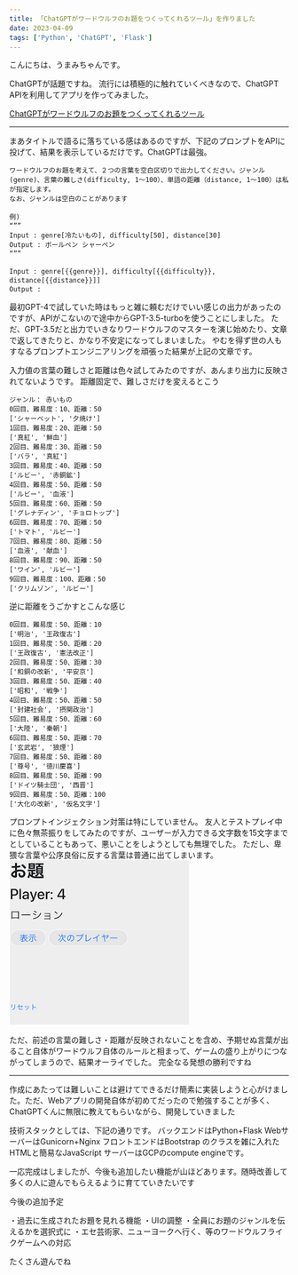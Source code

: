 ```yaml
---
title: 「ChatGPTがワードウルフのお題をつくってくれるツール」を作りました
date: 2023-04-09
tags: ['Python', 'ChatGPT', 'Flask']
---
```

こんにちは、うまみちゃんです。


ChatGPTが話題ですね。
流行には積極的に触れていくべきなので、ChatGPT APIを利用してアプリを作ってみました。

[ChatGPTがワードウルフのお題をつくってくれるツール](https://umamichang.dev/wordwolf/)

---

まあタイトルで語るに落ちている感はあるのですが、下記のプロンプトをAPIに投げて、結果を表示しているだけです。ChatGPTは最強。
```
ワードウルフのお題を考えて、２つの言葉を空白区切りで出力してください。ジャンル(genre)、言葉の難しさ(difficulty, 1〜100）、単語の距離（distance, 1〜100）は私が指定します。
なお、ジャンルは空白のことがあります

例)
“””
Input : genre[冷たいもの], difficulty[50], distance[30]
Output : ボールペン シャーペン
“””

Input : genre[{{genre}}], difficulty[{{difficulty}}, distance[{{distance}}]]
Output :
```

最初GPT-4で試していた時はもっと雑に頼むだけでいい感じの出力があったのですが、APIがこないので途中からGPT-3.5-turboを使うことにしました。
ただ、GPT-3.5だと出力でいきなりワードウルフのマスターを演じ始めたり、文章で返してきたりと、かなり不安定になってしまいました。
やむを得ず世の人もすなるプロンプトエンジニアリングを頑張った結果が上記の文章です。


入力値の言葉の難しさと距離は色々試してみたのですが、あんまり出力に反映されてないようです。
距離固定で、難しさだけを変えるとこう
```
ジャンル： 赤いもの
0回目、難易度：10、距離：50
['シャーベット', '夕焼け']
1回目、難易度：20、距離：50
['真紅', '鮮血']
2回目、難易度：30、距離：50
['バラ', '真紅']
3回目、難易度：40、距離：50
['ルビー', '赤銅鉱']
4回目、難易度：50、距離：50
['ルビー', '血液']
5回目、難易度：60、距離：50
['グレナディン', 'チョロトップ']
6回目、難易度：70、距離：50
['トマト', 'ルビー']
7回目、難易度：80、距離：50
['血液', '献血']
8回目、難易度：90、距離：50
['ワイン', 'ルビー']
9回目、難易度：100、距離：50
['クリムゾン', 'ルビー']
```

逆に距離をうごかすとこんな感じ
```
0回目、難易度：50、距離：10
['明治', '王政復古']
1回目、難易度：50、距離：20
['王政復古', '憲法改正']
2回目、難易度：50、距離：30
['和銅の改新', '平安京']
3回目、難易度：50、距離：40
['昭和', '戦争']
4回目、難易度：50、距離：50
['封建社会', '摂関政治']
5回目、難易度：50、距離：60
['大陸', '秦朝']
6回目、難易度：50、距離：70
['玄武岩', '狼煙']
7回目、難易度：50、距離：80
['尊号', '徳川慶喜']
8回目、難易度：50、距離：90
['ドイツ騎士団', '西晋']
9回目、難易度：50、距離：100
['大化の改新', '仮名文字']
```


プロンプトインジェクション対策は特にしていません。
友人とテストプレイ中に色々無茶振りをしてみたのですが、ユーザーが入力できる文字数を15文字までとしていることもあって、悪いことをしようとしても無理でした。
ただし、卑猥な言葉や公序良俗に反する言葉は普通に出てしまいます。
<img alt="これは割とマシなやつ" src="images/2023-04-09_wordwolf_app-1681043949923.png" />  



ただ、前述の言葉の難しさ・距離が反映されないことを含め、予期せぬ言葉が出ること自体がワードウルフ自体のルールと相まって、ゲームの盛り上がりにつながってしまうので、結果オーライでした。
完全なる発想の勝利ですね


---
作成にあたっては難しいことは避けてできるだけ簡素に実装しようと心がけました。ただ、Webアプリの開発自体が初めてだったので勉強することが多く、ChatGPTくんに無限に教えてもらいながら、開発していきました


技術スタックとしては、下記の通りです。
バックエンドはPython+Flask
WebサーバーはGunicorn+Nginx
フロントエンドはBootstrap のクラスを雑に入れたHTMLと簡易なJavaScript 
サーバーはGCPのcompute engineです。


一応完成はしましたが、今後も追加したい機能が山ほどあります。随時改善して多くの人に遊んでもらえるように育てていきたいです

今後の追加予定

・過去に生成されたお題を見れる機能
・UIの調整
・全員にお題のジャンルを伝えるかを選択式に
・エセ芸術家、ニューヨークへ行く、等のワードウルフライクゲームへの対応

たくさん遊んでね
